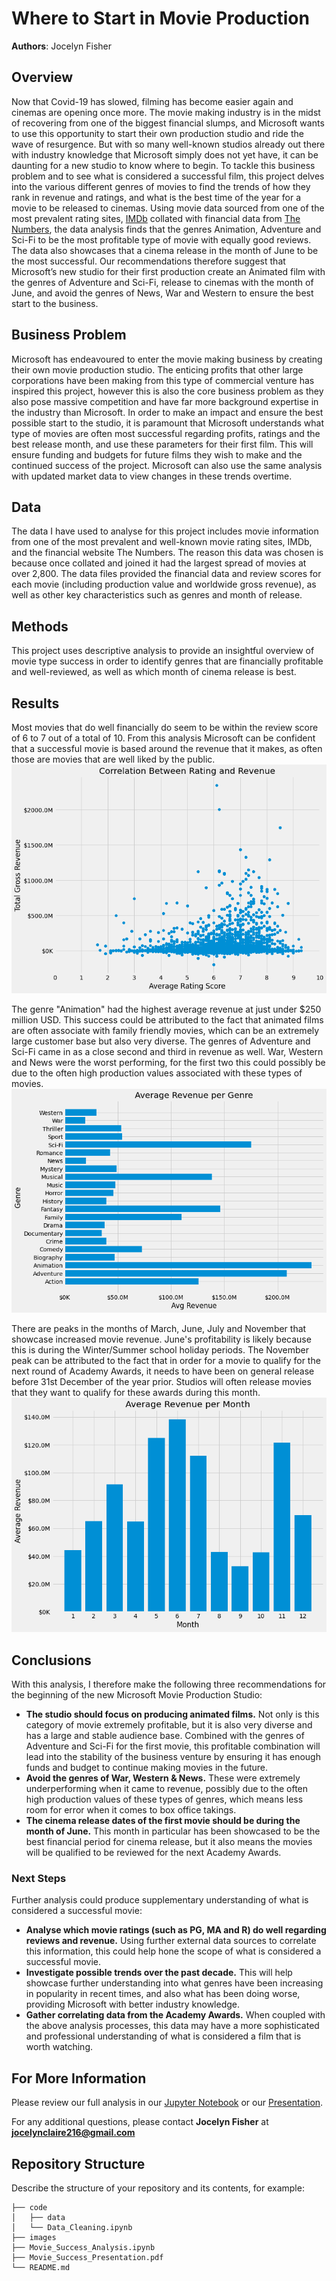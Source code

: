 # Where to Start in Movie Production

**Authors**: Jocelyn Fisher

## Overview

Now that Covid-19 has slowed, filming has become easier again and cinemas are opening once more. The movie making industry is in the midst of recovering from one of the biggest financial slumps, and Microsoft wants to use this opportunity to start their own production studio and ride the wave of resurgence. But with so many well-known studios already out there with industry knowledge that Microsoft simply does not yet have, it can be daunting for a new studio to know where to begin. To tackle this business problem and to see what is considered a successful film, this project delves into the various different genres of movies to find the trends of how they rank in revenue and ratings, and what is the best time of the year for a movie to be released to cinemas. Using movie data sourced from one of the most prevalent rating sites, [IMDb](https://www.imdb.com/) collated with financial data from [The Numbers](https://www.boxofficemojo.com/), the data analysis finds that the genres Animation, Adventure and Sci-Fi to be the most profitable type of movie with equally good reviews. The data also showcases that a cinema release in the month of June to be the most successful. Our recommendations therefore suggest that Microsoft’s new studio for their first production create an Animated film with the genres of Adventure and Sci-Fi, release to cinemas with the month of June, and avoid the genres of News, War and Western to ensure the best start to the business.


## Business Problem

Microsoft has endeavoured to enter the movie making business by creating their own movie production studio. The enticing profits that other large corporations have been making from this type of commercial venture has inspired this project, however this is also the core business problem as they also pose massive competition and have far more background expertise in the industry than Microsoft. In order to make an impact and ensure the best possible start to the studio, it is paramount that Microsoft understands what type of movies are often most successful regarding profits, ratings and the best release month, and use these parameters for their first film. This will ensure funding and budgets for future films they wish to make and the continued success of the project. Microsoft can also use the same analysis with updated market data to view changes in these trends overtime.


## Data

The data I have used to analyse for this project includes movie information from one of the most prevalent and well-known movie rating sites, IMDb, and the financial website The Numbers. The reason this data was chosen is because once collated and joined it had the largest spread of movies at over 2,800. The data files provided the financial data and review scores for each movie (including production value and worldwide gross revenue), as well as other key characteristics such as genres and month of release.


## Methods

This project uses descriptive analysis to provide an insightful overview of movie type success in order to identify genres that are financially profitable and well-reviewed, as well as which month of cinema release is best.


## Results

Most movies that do well financially do seem to be within the review score of 6 to 7 out of a total of 10. From this analysis Microsoft can be confident that a successful movie is based around the revenue that it makes, as often those are movies that are well liked by the public.
![review_vs_revenue.png](images/review_vs_revenue.png)

The genre "Animation" had the highest average revenue at just under $250 million USD. This success could be attributed to the fact that animated films are often associate with family friendly movies, which can be an extremely large customer base but also very diverse. The genres of Adventure and Sci-Fi came in as a close second and third in revenue as well. War, Western and News were the worst performing, for the first two this could possibly be due to the often high production values associated with these types of movies.
![revenue_genre.png](images/revenue_genre.png)

There are peaks in the months of March, June, July and November that showcase increased movie revenue. June's profitability is likely because this is during the Winter/Summer school holiday periods. The November peak can be attributed to the fact that in order for a movie to qualify for the next round of Academy Awards, it needs to have been on general release before 31st December of the year prior. Studios will often release movies that they want to qualify for these awards during this month.
![revenue_month.png](images/revenue_month.png)

## Conclusions

With this analysis, I therefore make the following three recommendations for the beginning of the new Microsoft Movie Production Studio:

- **The studio should focus on producing animated films.** Not only is this category of movie extremely profitable, but it is also very diverse and has a large and stable audience base. Combined with the genres of Adventure and Sci-Fi for the first movie, this profitable combination will lead into the stability of the business venture by ensuring it has enough funds and budget to continue making movies in the future.
- **Avoid the genres of War, Western & News.** These were extremely underperforming when it came to revenue, possibly due to the often high production values of these types of genres, which means less room for error when it comes to box office takings. 
- **The cinema release dates of the first movie should be during the month of June.** This month in particular has been showcased to be the best financial period for cinema release, but it also means the movies will be qualified to be reviewed for the next Academy Awards.

### Next Steps
Further analysis could produce supplementary understanding of what is considered a successful movie:

- **Analyse which movie ratings (such as PG, MA and R) do well regarding reviews and revenue.** Using further external data sources to correlate this information, this could help hone the scope of what is considered a successful movie.
- **Investigate possible trends over the past decade.** This will help showcase further understanding into what genres have been increasing in popularity in recent times, and also what has been doing worse, providing Microsoft with better industry knowledge.
- **Gather correlating data from the Academy Awards.** When coupled with the above analysis processes, this data may have a more sophisticated and professional understanding of what is considered a film that is worth watching.


## For More Information

Please review our full analysis in our [Jupyter Notebook](Movie_Success_Analysis.ipynb) or our [Presentation](Movie_Success_Presentation.pdf).

For any additional questions, please contact **Jocelyn Fisher** at **[jocelynclaire216@gmail.com](mailto:jocelynclaire216@gmail.com)**

## Repository Structure

Describe the structure of your repository and its contents, for example:

```
├── code
│   ├── data
│   └── Data_Cleaning.ipynb
├── images
├── Movie_Success_Analysis.ipynb
├── Movie_Success_Presentation.pdf
└── README.md
```
